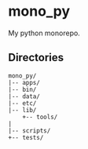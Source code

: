 # mono_py
My python monorepo.

## Directories

```
mono_py/
|-- apps/
|-- bin/
|-- data/
|-- etc/
|-- lib/
    +-- tools/
|
|-- scripts/
+-- tests/
```
